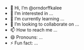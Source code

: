 - 👋 Hi, I’m @orndorffkalee
- 👀 I’m interested in ...
- 🌱 I’m currently learning ...
- 💞️ I’m looking to collaborate on ...
- 📫 How to reach me ...
- 😄 Pronouns: ...
- ⚡ Fun fact: ...

<!---
orndorffkalee/orndorffkalee is a ✨ special ✨ repository because its `README.md` (this file) appears on your GitHub profile.
You can click the Preview link to take a look at your changes.
--->
